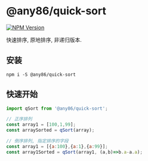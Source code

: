 # @any86/quick-sort
[![NPM Version][npm-image]][npm-url]

[npm-image]: https://badgen.net/npm/v/@any86/quick-sort
[npm-url]: https://npmjs.org/package/@any86/quick-sort

快速排序, 原地排序, 非递归版本.

## 安装
```shell
npm i -S @any86/quick-sort
```

## 快速开始

```javascript
import qSort from '@any86/quick-sort';

// 正序排列
const array1 = [100,1,99];
const arraySorted = qSort(array);

// 倒序排列, 指定排序的字段
const array1 = [{a:100},{a:1},{a:99}];
const array1Sorted = qSort(array1, (a,b)=>b.a-a.a);
```